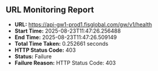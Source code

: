 ## URL Monitoring Report

- **URL:** https://api-gw1-prod1.fisglobal.com/gw/v1/health
- **Start Time:** 2025-08-23T11:47:26.256488
- **End Time:** 2025-08-23T11:47:26.509149
- **Total Time Taken:** 0.252661 seconds
- **HTTP Status Code:** 403
- **Status:** Failure
- **Failure Reason:** HTTP Status Code: 403
